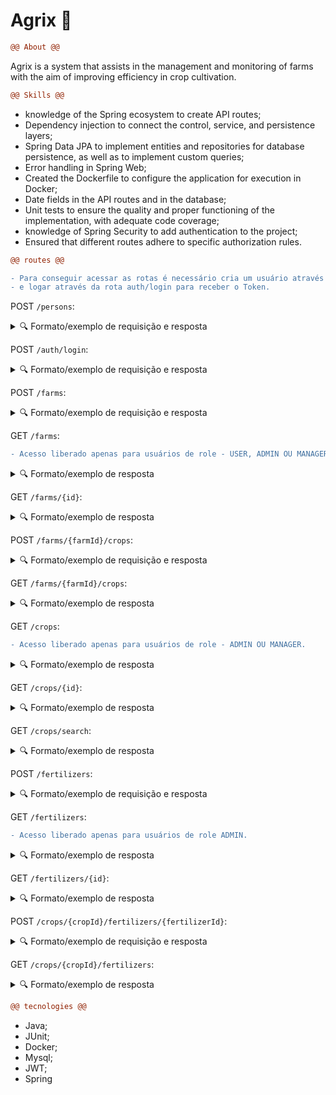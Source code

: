 # Agrix 🌾
```diff
@@ About @@
```
Agrix is a system that assists in the management and monitoring of farms with the aim of improving efficiency in crop cultivation.

```diff
@@ Skills @@
```
- knowledge of the Spring ecosystem to create API routes;
- Dependency injection to connect the control, service, and persistence layers;
- Spring Data JPA to implement entities and repositories for database persistence, as well as to implement custom queries;
- Error handling in Spring Web;
- Created the Dockerfile to configure the application for execution in Docker;
- Date fields in the API routes and in the database;
- Unit tests to ensure the quality and proper functioning of the implementation, with adequate code coverage;
- knowledge of Spring Security to add authentication to the project;
- Ensured that different routes adhere to specific authorization rules.
  
```diff
@@ routes @@
```
```diff
- Para conseguir acessar as rotas é necessário cria um usuário através da rota persons 
- e logar através da rota auth/login para receber o Token.
```
POST `/persons`:
<details>
  <summary>🔍 Formato/exemplo de requisição e resposta</summary><br />

Exemplo de requisição na rota POST `/persons`:

```json
{
  "username": "zerocool",
  "password": "senhasecreta",
  "role": "ADMIN"
}
```

Exemplo de resposta:

```json
{
  "id": 1,
  "username": "zerocool",
  "role": "ADMIN"
}
```

</details>

POST `/auth/login`:
<details>
  <summary>🔍 Formato/exemplo de requisição e resposta</summary><br />

Exemplo de requisição na rota POST `/auth/login` (suppondo que os dados estejam corretos):

```json
{
  "username": "zerocool",
  "password": "senhasecreta"
}
```

Exemplo de resposta:

```json
{
  "token": "eyJhbGciOiJIUzI1NiIsInR5cCI6IkpXVCJ9.eyJpc3MiOiJhZ3JpeCIsInN1YiI6Im1ycm9ib3QiLCJleHAiOjE2ODk5ODY2NTN9.lyha4rMcMhFd_ij-farGCXuJy-1Tun1IpJd5Ot6z_5w"
}
```

</details>

POST `/farms`:
<details>
  <summary>🔍 Formato/exemplo de requisição e resposta</summary><br />

Exemplo de requisição:
```json
{
  "name": "Fazendinha",
  "size": 5
}
```

Exemplo de resposta:

```json
{
  "id": 1,
  "name": "Fazendinha",
  "size": 5
}
```
</details>

GET `/farms`:
```diff
- Acesso liberado apenas para usuários de role - USER, ADMIN OU MANAGER.
```
<details>
  <summary>🔍 Formato/exemplo de resposta</summary><br />

Exemplo de resposta:

```json
[
  {
    "id": 1,
    "name": "Fazendinha",
    "size": 5.0
  },
  {
    "id": 2,
    "name": "Fazenda do Júlio",
    "size": 2.5
  }
]
```

</details>

GET `/farms/{id}`:
<details>
  <summary>🔍 Formato/exemplo de resposta</summary><br />

Exemplo de resposta para a rota `/farms/3` (supondo que exista uma fazenda com `id = 3`):

```json
{
  "id": 3,
  "name": "My Cabbages!",
  "size": 3.49
}
```

</details>

POST `/farms/{farmId}/crops`:
<details>
  <summary>🔍 Formato/exemplo de requisição e resposta</summary><br />

Exemplo de requisição na rota `/farms/1/crops` (supondo que exista uma fazenda com `id = 1`):

```json
{
  "name": "Couve-flor",
  "plantedArea": 5.43,
  "plantedDate": "2022-12-05",
  "harvestDate": "2023-06-08"
}
```

Exemplo de resposta:

```json
{
  "id": 1,
  "name": "Couve-flor",
  "plantedArea": 5.43,
  "plantedDate": "2022-12-05",
  "harvestDate": "2023-06-08",
  "farmId": 1
}
```

Note que o `id` da resposta se refere à plantação, e que o da fazenda está em `farmId`.

</details>

GET `/farms/{farmId}/crops`:
<details>
  <summary>🔍 Formato/exemplo de resposta</summary><br />

Exemplo de resposta para a rota `/farms/1/crops` (supondo que exista uma fazenda com `id = 1`):

```json
[
  {
    "id": 1,
    "name": "Couve-flor",
    "plantedArea": 5.43,
    "plantedDate": "2022-12-05",
    "harvestDate": "2023-06-08",
    "farmId": 1
  },
  {
    "id": 2,
    "name": "Alface",
    "plantedArea": 21.3,
    "plantedDate": "2022-02-15",
    "harvestDate": "2023-02-20",
    "farmId": 1
  }
]
```

</details>

GET `/crops`:
```diff
- Acesso liberado apenas para usuários de role - ADMIN OU MANAGER.
```
<details>
  <summary>🔍 Formato/exemplo de resposta</summary><br />

```json
[
  {
    "id": 1,
    "name": "Couve-flor",
    "plantedArea": 5.43,
    "plantedDate": "2022-02-15",
    "harvestDate": "2023-02-20",
    "farmId": 1
  },
  {
    "id": 2,
    "name": "Alface",
    "plantedArea": 21.3,
    "plantedDate": "2022-02-15",
    "harvestDate": "2023-02-20",
    "farmId": 1
  }
]
```

</details>

GET `/crops/{id}`:
<details>
  <summary>🔍 Formato/exemplo de resposta</summary><br />

Exemplo de resposta para a rota `/crops/3` (supondo que exista uma plantação com `id = 3`:

```json
{
  "id": 3,
  "name": "Tomate",
  "plantedArea": 1.9,
  "plantedDate": "2023-05-22",
  "harvestDate": "2024-01-10",
  "farmId": 2
}
```

</details>

GET `/crops/search`:
<details>
  <summary>🔍 Formato/exemplo de resposta</summary><br />
  - deve receber dois parâmetros por query string para busca:
    - `start`: data de início
    - `end`: data de fim

Exemplo de resposta para a rota `/crops/search?start=2023-01-07&end=2024-01-10`:

```json
[
  {
    "id": 1,
    "name": "Couve-flor",
    "plantedArea": 5.43,
    "plantedDate": "2022-02-15",
    "harvestDate": "2023-02-20",
    "farmId": 1
  },
  {
    "id": 3,
    "name": "Tomate",
    "plantedArea": 1.9,
    "plantedDate": "2023-05-22",
    "harvestDate": "2024-01-10",
    "farmId": 2
  }
]
```

</details>

POST `/fertilizers`:
<details>
  <summary>🔍 Formato/exemplo de requisição e resposta</summary><br />

Exemplo de requisição:

```json
{
  "name": "Compostagem",
  "brand": "Feita em casa",
  "composition": "Restos de alimentos"
}
```

Exemplo de resposta:

```json
{
  "id": 1,
  "name": "Compostagem",
  "brand": "Feita em casa",
  "composition": "Restos de alimentos"
}
```

</details>

GET `/fertilizers`:
```diff
- Acesso liberado apenas para usuários de role ADMIN.
```
<details>
  <summary>🔍 Formato/exemplo de resposta</summary><br />

```json
[
  {
    "id": 1,
    "name": "Compostagem",
    "brand": "Feita em casa",
    "composition": "Restos de alimentos"
  },
  {
    "id": 2,
    "name": "Húmus",
    "brand": "Feito pelas minhocas",
    "composition": "Muitos nutrientes"
  },
  {
    "id": 3,
    "name": "Adubo",
    "brand": "Feito pelas vaquinhas",
    "composition": "Esterco"
  }
]
```
</details>

GET `/fertilizers/{id}`:
<details>
  <summary>🔍 Formato/exemplo de resposta</summary><br />

Exemplo de resposta da rota `/fertilizers/3` (supondo que exista um fertilizante com `id = 3`):

```json
{
  "id": 3,
  "name": "Adubo",
  "brand": "Feito pelas vaquinhas",
  "composition": "Esterco"
}
```

</details>

POST `/crops/{cropId}/fertilizers/{fertilizerId}`:
<details>
  <summary>🔍 Formato/exemplo de requisição e resposta</summary><br />
  Rota para criar a associação entre uma plantação e um fertilizante.

Exemplo de resposta para a rota `/crops/1/fertilizers/2` (supondo que exista uma plantação com `id = 1` e um fertilizante com `id = 2`):

```text
Fertilizante e plantação associados com sucesso!
```

</details>

GET `/crops/{cropId}/fertilizers`:
<details>
  <summary>🔍 Formato/exemplo de resposta</summary><br />
Rota para listar os fertilizante associados a uma plantação.
Exemplo de resposta para a rota `/crops/2/fertilizers` (supondo que exista uma plantação com `id = 2`):

```json
[
  {
    "id": 2,
    "name": "Húmus",
    "brand": "Feito pelas minhocas",
    "composition": "Muitos nutrientes"
  },
  {
    "id": 3,
    "name": "Adubo",
    "brand": "Feito pelas vaquinhas",
    "composition": "Esterco"
  }
]
```

</details>

```diff
@@ tecnologies @@
```
- Java;
- JUnit;
- Docker;
- Mysql;
- JWT;
- Spring

